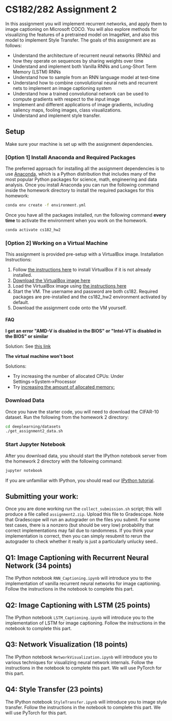 # CS182/282 Assignment 2
In this assignment you will implement recurrent networks, and apply them to
image captioning on Microsoft COCO. You will also explore methods for visualizing
the features of a pretrained model on ImageNet, and also this model to implement
Style Transfer. The goals of this assignment are as follows:

- Understand the architecture of recurrent neural networks (RNNs) and how they operate on sequences by sharing weights over time
- Understand and implement both Vanilla RNNs and Long-Short Term Memory (LSTM) RNNs
- Understand how to sample from an RNN language model at test-time
- Understand how to combine convolutional neural nets and recurrent nets to implement an image captioning system
- Understand how a trained convolutional network can be used to compute gradients with respect to the input image
- Implement and different applications of image gradients, including saliency maps, fooling images, class visualizations.
- Understand and implement style transfer.

## Setup
Make sure your machine is set up with the assignment dependencies.

### [Option 1] Install Anaconda and Required Packages
The preferred approach for installing all the assignment dependencies is to use
[Anaconda](https://www.anaconda.com/products/individual), which is a Python distribution
that includes many of the most popular Python packages for science, math,
engineering and data analysis. Once you install Anaconda you can run the following
command inside the homework directory to install the required packages for this homework:

```bash
conda env create -f environment.yml
```

Once you have all the packages installed, run the following command **every time**
to activate the environment when you work on the homework.
```bash
conda activate cs182_hw2
```


### [Option 2] Working on a Virtual Machine
This assignment is provided pre-setup with a VirtualBox image. Installation Instructions:
1. Follow [the instructions here](https://www.virtualbox.org/manual/ch02.html) to install VirtualBox if it is not already installed.
2. [Download the VirtualBox image here](https://drive.google.com/file/d/1uIAlrpIuXyHjJlVdNA0H3MsGubFvFn3x/view?usp=sharing)
3. Load the VirtualBox image using [the instructions here](https://docs.oracle.com/cd/E26217_01/E26796/html/qs-import-vm.html)
4. Start the VM. The username and password are both cs182. Required packages are pre-installed and the cs182_hw2 environment activated by default.
5. Download the assignment code onto the VM yourself.

#### FAQ
**I get an error "AMD-V is disabled in the BIOS" or "Intel-VT is disabled in the BIOS" or similar**

Solution: See [this link](https://docs.fedoraproject.org/en-US/Fedora/13/html/Virtualization_Guide/sect-Virtualization-Troubleshooting-Enabling_Intel_VT_and_AMD_V_virtualization_hardware_extensions_in_BIOS.html)


**The virtual machine won't boot**

Solutions:

- Try increasing the number of allocated CPUs: Under Settings→System→Processor
- Try [increasing the amount of allocated memory:](https://superuser.com/questions/926339/how-to-change-the-ram-allocated-to-an-os-in-virtualbox)

### Download Data
Once you have the starter code, you will need to download the CIFAR-10 dataset.
Run the following from the homework 2 directory:

```bash
cd deeplearning/datasets
./get_assignment2_data.sh
```


### Start Jupyter Notebook
After you download data, you should start the IPython notebook server
from the homework 2 directory with the following command:

```bash
jupyter notebook
```

If you are unfamiliar with IPython, you should
read our [IPython tutorial](http://cs231n.github.io/ipython-tutorial/).



## Submitting your work:
Once you are done working run the `collect_submission.sh` script;
this will produce a file called `assignment2.zip`.
Upload this file to Gradescope.
Note that Gradescope will run an autograder on the files you submit. For some
test cases, there is a nonzero (but should be very low) probability that correct
implementations may fail due to randomness. If you think your implementation is
correct, then you can simply resubmit to rerun the autograder to check whether
it really is just a particularly unlucky seed..


## Q1: Image Captioning with Recurrent Neural Network (34 points)
The IPython notebook `RNN_Captioning.ipynb` will introduce you to the implementation
of vanilla recurrent neural networks for image captioning. Follow the instructions
in the notebook to complete this part.


## Q2: Image Captioning with LSTM (25 points)
The IPython notebook `LSTM_Captioning.ipynb` will introduce you to the implementation
of LSTM for image captioning. Follow the instructions in the notebook to complete this part.


## Q3: Network Visualization (18 points)
The IPython notebook `NetworkVisualization.ipynb` will introduce you to various techniques
for visualizing neural network internals. Follow the instructions in the notebook to complete this part.
We will use PyTorch for this part.

## Q4: Style Transfer (23 points)
The IPython notebook `StyleTransfer.ipynb` will introduce you to image style transfer.
Follow the instructions in the notebook to complete this part. We will use PyTorch for this part.

